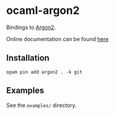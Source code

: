 # ocaml-argon2

Bindings to [Argon2](https://github.com/P-H-C/phc-winner-argon2).

Online documentation can be found
[here](http://khady.github.io/ocaml-argon2/dev/Argon2.html)

## Installation

```
opam pin add argon2 . -k git
```

## Examples

See the `examples/` directory.
